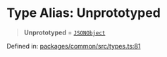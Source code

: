 # Type Alias: Unprototyped

> **Unprototyped** = [`JSONObject`](JSONObject.md)

Defined in: [packages/common/src/types.ts:81](https://github.com/dcdpr/did-btcr2-js/blob/4a717493e735221d072999f212891939f4de3f23/packages/common/src/types.ts#L81)
